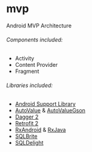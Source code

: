 # mvp
Android MVP Architecture

###### Components included:

* Activity
* Content Provider
* Fragment

###### Libraries included:

* [Android Support Library](https://developer.android.com/topic/libraries/support-library/index.html)
* [AutoValue](https://github.com/google/auto/blob/master/value/userguide/index.md) & [AutoValueGson](https://github.com/rharter/auto-value-gson)
* [Dagger 2](https://google.github.io/dagger/)
* [Retrofit 2](http://square.github.io/retrofit/)
* [RxAndroid](https://github.com/ReactiveX/RxAndroid) & [RxJava](https://github.com/ReactiveX/RxJava)
* [SQLBrite](https://github.com/square/sqlbrite/)
* [SQLDelight](https://github.com/square/sqldelight/)